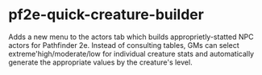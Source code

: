 # pf2e-quick-creature-builder
Adds a new menu to the actors tab which builds approprietly-statted NPC actors for Pathfinder 2e.  Instead of consulting tables, GMs can select extreme'high/moderate/low for individual creature stats and automatically generate the appropriate values by the creature's level.
